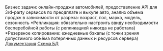 Бизнес задачи: онлайн-продажи автомобилей, предоставление API для 3rd-party сервисов по преодплате и выкупе авто, анализ объема продаж в зависимости от разреза: 
возраст, пол, марка, модель, сезонность
*Репликация: обязательно настроить ввиду необходимости бесперебойной работы  (с репликацией никогда не работала)
*Резервное копирование: ежедневные бэкапы (с точки зрения допустимого объёма потерянных данных и ресурсов сервера)
[Документация](https://github.com/charmwizwsh/databases/blob/alpha/%D0%9F%D1%80%D0%BE%D0%B5%D0%BA%D1%82%D0%B8%D1%80%D0%BE%D0%B2%D0%B0%D0%BD%D0%B8%D0%B5%20%D0%91%D0%94/%D0%94%D0%BE%D0%BA%D1%83%D0%BC%D0%B5%D0%BD%D1%82%D0%B0%D1%86%D0%B8%D1%8F.pdf)
[Схема БД](https://github.com/charmwizwsh/databases/blob/alpha/%D0%9F%D1%80%D0%BE%D0%B5%D0%BA%D1%82%D0%B8%D1%80%D0%BE%D0%B2%D0%B0%D0%BD%D0%B8%D0%B5%20%D0%91%D0%94/%D0%A1%D1%85%D0%B5%D0%BC%D0%B0%20%D0%91%D0%94.png)
